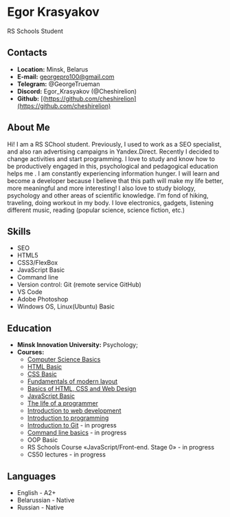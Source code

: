 # Egor Krasyakov
RS Schools Student
## Contacts
* **Location:** Minsk, Belarus
* **E-mail:** georgepro100@gmail.com
* **Telegram:** @GeorgeTrueman
* **Discord:** Egor_Krasyakov (@Cheshirelion)
* **Github:** [(https://github.com/cheshirelion](https://github.com/cheshirelion)
## About Me
Hi! I am a RS SChool student. Previously, I used to work as a SEO specialist, and also ran advertising campaigns in Yandex.Direct. Recently I decided to change activities and start programming. I love to study and know how to be productively engaged in this, psychological and pedagogical education helps me . I am constantly experiencing information hunger. I will learn and become a developer because I believe that this path will make my life better, more meaningful and more interesting! I also love to study biology, psychology and other areas of scientific knowledge. I'm fond of hiking, traveling, doing workout in my body. I love electronics, gadgets, listening  different music, reading (popular science, science fiction, etc.)
## Skills
* SEO
* HTML5
* CSS3/FlexBox
* JavaScript Basic
* Command line
* Version control: Git (remote service GitHub)
* VS Code
* Adobe Photoshop
* Windows OS, Linux(Ubuntu) Basic
## Education
* **Minsk Innovation University:** Psychology;
* **Courses:**
    + [Computer Science Basics](https://elearn.epam.com/)
    + [HTML Basic](https://ru.code-basics.com/languages/html)
    + [CSS Basic](https://ru.code-basics.com/languages/css)
    + [Fundamentals of modern layout](https://ru.hexlet.io/courses/layout-designer-basics)
    + [Basics of HTML, CSS and Web Design](https://ru.hexlet.io/courses/html)
    + [JavaScript Basic](https://ru.code-basics.com/languages/javascript)
    + [The life of a programmer](https://ru.hexlet.io/courses/prog-life)
    + [Introduction to web development](https://ru.hexlet.io/courses/intro_to_web_development)
    + [Introduction to programming](https://ru.hexlet.io/courses/introduction_to_programming)
    + [Introduction to Git](https://ru.hexlet.io/courses/intro_to_git) - in progress
    + [Command line basics](https://ru.hexlet.io/courses/cli-basics) - in progress
    + OOP Basic
    + RS Schools Course «JavaScript/Front-end. Stage 0» - in progress
    + CS50 lectures - in progress
## Languages
* English - A2+
* Belarussian - Native
* Russian - Native